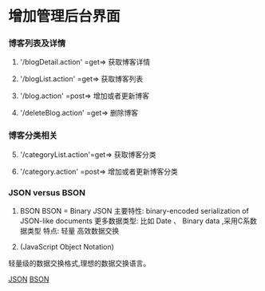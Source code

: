 # 增加管理后台界面

### 博客列表及详情

1. '/blogDetail.action' =get=> 获取博客详情

2. '/blogList.action' =get=> 获取博客列表

3. '/blog.action' =post=>  增加或者更新博客

4. '/deleteBlog.action' =get=> 删除博客

### 博客分类相关

5. '/categoryList.action'=get=> 获取博客分类

6. '/category.action' =post=> 增加或者更新博客分类


### JSON versus BSON
1. BSON
BSON =  Bin­ary JSON 
主要特性:
	bin­ary-en­coded seri­al­iz­a­tion of JSON-like doc­u­ments
更多数据类型:
	比如 Date 、 Binary data	,采用C系数据类型
特点:
	轻量 高效数据交换

2. (JavaScript Object Notation) 

轻量级的数据交换格式,理想的数据交换语言。






[JSON](http://www.json.org/)
[BSON](http://bsonspec.org/)